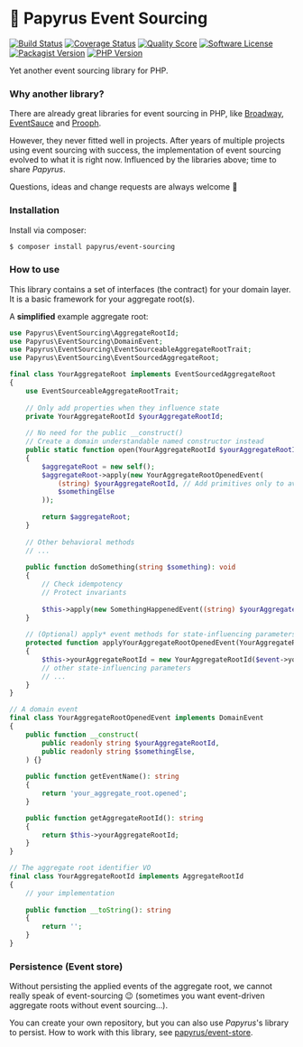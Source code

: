 # 📜 Papyrus Event Sourcing
[![Build Status](https://scrutinizer-ci.com/g/papyrusphp/event-sourcing/badges/build.png?b=main)](https://github.com/papyrusphp/event-sourcing/actions)
[![Coverage Status](https://img.shields.io/scrutinizer/coverage/g/papyrusphp/event-sourcing.svg?style=flat)](https://scrutinizer-ci.com/g/papyrusphp/event-sourcing/code-structure)
[![Quality Score](https://img.shields.io/scrutinizer/g/papyrusphp/event-sourcing.svg?style=flat)](https://scrutinizer-ci.com/g/papyrusphp/event-sourcing)
[![Software License](https://img.shields.io/badge/license-MIT-brightgreen.svg?style=flat)](LICENSE)
[![Packagist Version](https://img.shields.io/packagist/v/papyrus/event-sourcing.svg?style=flat&include_prereleases)](https://packagist.org/packages/papyrus/event-sourcing)
[![PHP Version](https://img.shields.io/badge/php-%5E8.1-8892BF.svg?style=flat)](http://www.php.net)

Yet another event sourcing library for PHP.

### Why another library?
There are already great libraries for event sourcing in PHP,
like [Broadway](https://github.com/broadway/broadway), [EventSauce](https://github.com/EventSaucePHP/EventSauce) and [Prooph](https://github.com/prooph/event-sourcing).

However, they never fitted well in projects.
After years of multiple projects using event sourcing with success,
the implementation of event sourcing evolved to what it is right now.
Influenced by the libraries above;
time to share _Papyrus_.

Questions, ideas and change requests are always welcome 🤗

### Installation
Install via composer:
```bash
$ composer install papyrus/event-sourcing
```

### How to use
This library contains a set of interfaces (the contract) for your domain layer. 
It is a basic framework for your aggregate root(s).

A **simplified** example aggregate root:
```php
use Papyrus\EventSourcing\AggregateRootId;
use Papyrus\EventSourcing\DomainEvent;
use Papyrus\EventSourcing\EventSourceableAggregateRootTrait;
use Papyrus\EventSourcing\EventSourcedAggregateRoot;

final class YourAggregateRoot implements EventSourcedAggregateRoot
{
    use EventSourceableAggregateRootTrait;
    
    // Only add properties when they influence state
    private YourAggregateRootId $yourAggregateRootId;
    
    // No need for the public __construct()
    // Create a domain understandable named constructor instead
    public static function open(YourAggregateRootId $yourAggregateRootId, string $somethingElse): self
    {
        $aggregateRoot = new self();
        $aggregateRoot->apply(new YourAggregateRootOpenedEvent(
            (string) $yourAggregateRootId, // Add primitives only to avoid indirect hidden event mutability
            $somethingElse
        ));
        
        return $aggregateRoot;
    }
    
    // Other behavioral methods
    // ...
    
    public function doSomething(string $something): void
    {
        // Check idempotency
        // Protect invariants
        
        $this->apply(new SomethingHappenedEvent((string) $yourAggregateRootId, $something));
    }
    
    // (Optional) apply* event methods for state-influencing parameters 
    protected function applyYourAggregateRootOpenedEvent(YourAggregateRootOpenedEvent $event): void
    {
        $this->yourAggregateRootId = new YourAggregateRootId($event->yourAggregateRootId);
        // other state-influencing parameters
        // ...
    }
}

// A domain event
final class YourAggregateRootOpenedEvent implements DomainEvent
{
    public function __construct(
        public readonly string $yourAggregateRootId,
        public readonly string $somethingElse,
    ) {}
    
    public function getEventName(): string
    {
        return 'your_aggregate_root.opened';
    }

    public function getAggregateRootId(): string
    {
        return $this->yourAggregateRootId;
    }
}

// The aggregate root identifier VO
final class YourAggregateRootId implements AggregateRootId
{
    // your implementation
    
    public function __toString(): string
    {
        return '';
    }
}
```

### Persistence (Event store)
Without persisting the applied events of the aggregate root, we cannot really speak of event-sourcing 😉 (sometimes you want event-driven aggregate roots without event sourcing...).

You can create your own repository, but you can also use _Papyrus_'s library to persist.
How to work with this library, see [papyrus/event-store](https://github.com/papyrusphp/event-store).
